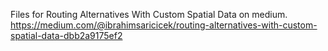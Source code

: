 Files for Routing Alternatives With Custom Spatial Data on medium.  
https://medium.com/@ibrahimsaricicek/routing-alternatives-with-custom-spatial-data-dbb2a9175ef2
